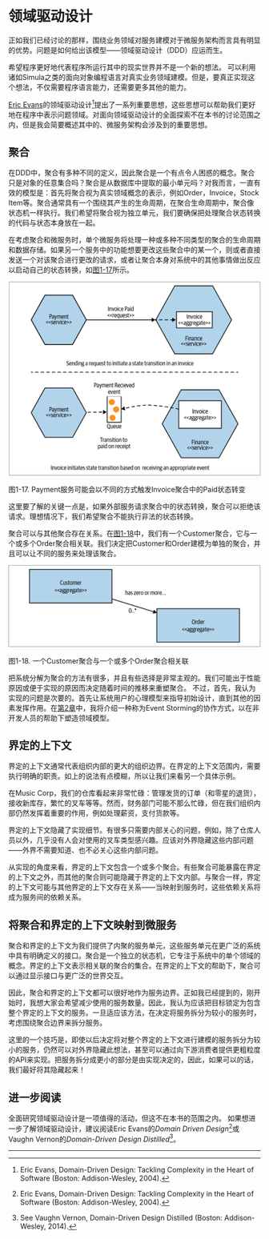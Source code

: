 # 领域驱动设计
正如我们已经讨论的那样，围绕业务领域对服务建模对于微服务架构而言具有明显的优势。问题是如何给出该模型——领域驱动设计（DDD）应运而生。

希望程序更好地代表程序所运行其中的现实世界并不是一个新的想法。 可以利用诸如Simula之类的面向对象编程语言对真实业务领域建模。但是，要真正实现这个想法，不仅需要程序语言能力，还需要更多其他的能力。

[Eric Evans](https://skillsmatter.com/legacy_profile/eric-evans)的领域驱动设计[^10]提出了一系列重要思想，这些思想可以帮助我们更好地在程序中表示问题领域。对面向领域驱动设计的全面探索不在本书的讨论范围之内，但是我会简要概述其中的、微服务架构会涉及到的重要思想。

## 聚合
在DDD中，聚合有多种不同的定义，因此聚合是一个有点令人困惑的概念。聚合只是对象的任意集合吗？聚合是从数据库中提取的最小单元吗？对我而言，一直有效的模型是：首先将聚合视为真实领域概念的表示，例如Order，Invoice，Stock Item等。聚合通常具有一个围绕其产生的生命周期，在聚合生命周期中，聚合像状态机一样执行。我们希望将聚合视为独立单元，我们要确保把处理聚合状态转换的代码与状态本身放在一起。

在考虑聚合和微服务时，单个微服务将处理一种或多种不同类型的聚合的生命周期和数据存储。如果另一个服务中的功能想要更改这些聚合中的某一个，则或者直接发送一个对该聚合进行更改的请求，或者让聚合本身对系统中的其他事情做出反应以启动自己的状态转换，如[图1-17](#f117)所示。

![](../images/1_17.png)

<span id='f117'>图1-17</span>. Payment服务可能会以不同的方式触发Invoice聚合中的Paid状态转变

这里要了解的关键一点是，如果外部服务请求聚合中的状态转换，聚合可以拒绝该请求。理想情况下，我们希望聚合不能执行非法的状态转换。

聚合可以与其他聚合存在关系。在[图1-18](#f118)中，我们有一个Customer聚合，它与一个或多个Order聚合相关联。我们决定把Customer和Order建模为单独的聚合，并且可以让不同的服务来处理该聚合。

![](../images/1_18.png)

<span id='f118'>图1-18</span>. 一个Customer聚合与一个或多个Order聚合相关联

把系统分解为聚合的方法有很多，并且有些选择是非常主观的。我们可能出于性能原因或便于实现的原因而决定随着时间的推移来重塑聚合。 不过，首先，我认为实现的问题是次要的。首先让系统用户的心理模型来指导初始设计，直到其他的因素发挥作用。在[第2章](Domain_Driven_Design.md#事件风暴)中，我将介绍一种称为Event Storming的协作方式，以在非开发人员的帮助下塑造领域模型。

## 界定的上下文
界定的上下文通常代表组织内部的更大的组织边界。在界定的上下文范围内，需要执行明确的职责。如上的说法有点模糊，所以让我们来看另一个具体示例。

在Music Corp，我们的仓库看起来非常忙碌：管理发货的订单（和零星的退货），接收新库存，繁忙的叉车等等。然而，财务部门可能不那么忙碌，但在我们组织内部仍然发挥着重要的作用，例如处理薪资，支付货款等。

界定的上下文隐藏了实现细节。有很多只需要内部关心的问题，例如，除了仓库人员以外，几乎没有人会对使用的叉车类型感兴趣。应该对外界隐藏这些内部问题——外界不需要知道、也不必关心这些内部问题。

从实现的角度来看，界定的上下文包含一个或多个聚合。有些聚合可能暴露在界定的上下文之外，而其他的聚合则可能隐藏于界定的上下文内部。与聚合一样，界定的上下文可能与其他界定的上下文存在关系——当映射到服务时，这些依赖关系将成为服务间的依赖关系。

## 将聚合和界定的上下文映射到微服务
聚合和界定的上下文为我们提供了内聚的服务单元，这些服务单元在更广泛的系统中具有明确定义的接口。聚合是一个独立的状态机，它专注于系统中的单个领域的概念。界定的上下文表示相关联的聚合的集合。在界定的上下文的帮助下，聚合可以通过显示接口与更广泛的世界交互。

因此，聚合和界定的上下文都可以很好地作为服务边界。正如我已经提到的，刚开始时，我想大家会希望减少使用的服务数量。因此，我认为应该把目标锁定为包含整个界定的上下文的服务。一旦适应该方法，在决定将服务拆分为较小的服务时，考虑围绕聚合边界来拆分服务。

这里的一个技巧是，即使以后决定将对整个界定的上下文进行建模的服务拆分为较小的服务，仍然可以对外界隐藏此想法，甚至可以通过向下游消费者提供更粗粒度的API来实现。把服务拆分成更小的部分是由实现决定的，因此，如果可以的话，我们最好将其隐藏起来！

## 进一步阅读
全面研究领域驱动设计是一项值得的活动，但这不在本书的范围之内。 如果想进一步了解领域驱动设计，建议阅读Eric Evans的*Domain Driven Design*[^10]或Vaughn Vernon的*Domain-Driven Design Distilled*[^ 11]。

---
[^10]: Eric Evans, Domain-Driven Design: Tackling Complexity in the Heart of Software (Boston: Addison-Wesley, 2004).
[^11]: See Vaughn Vernon, Domain-Driven Design Distilled (Boston: Addison-Wesley, 2014).